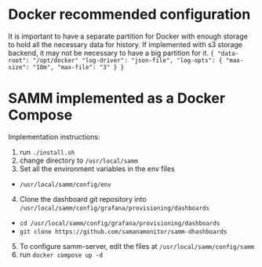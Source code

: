 # Docker recommended configuration
It is important to have a separate partition for Docker with enough storage to hold all the necessary data for history.
If implemented with s3 storage backend, it may not be necessary to have a big partition for it.
`{
	"data-root": "/opt/docker"
	"log-driver": "json-file",
	"log-opts": {
		"max-size": "10m",
		"max-file": "3"
	}
}`

# SAMM implemented as a Docker Compose
Implementation instructions:
1. run `./install.sh`
2. change directory to `/usr/local/samm`
3. Set all the environment variables in the env files
- `/usr/local/samm/config/env`
4. Clone the dashboard git repository into `/usr/local/samm/config/grafana/provisioning/dashboards`
- `cd /usr/local/samm/config/grafana/provisioning/dashboards`
- `git clone https://github.com/samanamonitor/samm-dhashboards`
5. To configure samm-server, edit the files at `/usr/local/samm/config/samm`
6. run `docker compose up -d`
